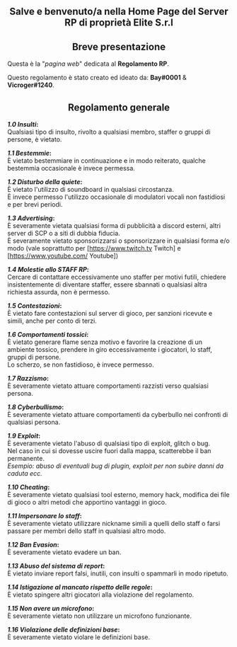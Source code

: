 <style>
h2 {text-align: center;}
h4 {text-align: center;}
</style>

<h2>Salve e benvenuto/a nella Home Page del Server RP di proprietà Elite S.r.l</h2>

<h2><b>Breve presentazione</b></h2>
Questa è la "<i>pagina web</i>" dedicata al <b>Regolamento RP</b>.

Questo regolamento è stato creato ed ideato da: <b>Bay#0001</b> & <b>Vicroger#1240</b>.


<div style="text-align:right;"><h2>Regolamento generale</h2></div>

<b><i>1.0 Insulti</i>:</b>
<br>Qualsiasi tipo di insulto, rivolto a qualsiasi membro, staffer o gruppi di persone, è vietato.

<b><i>1.1 Bestemmie</i>:</b>
<br>È vietato bestemmiare in continuazione e in modo reiterato, qualche bestemmia occasionale è invece permessa.

<b><i>1.2 Disturbo della quiete</i>:</b>
<br>È vietato l'utilizzo di soundboard in qualsiasi circostanza.
<br>È invece permesso l'utilizzo occasionale di modulatori vocali non fastidiosi e per brevi periodi.

<b><i>1.3 Advertising</i>:</b>
<br>È severamente vietata qualsiasi forma di pubblicità a discord esterni, altri server di SCP o a siti di dubbia fiducia.
<br>È severamente vietato sponsorizzarsi o sponsorizzare in qualsiasi forma e/o modo (vale soprattutto per [https://www.twitch.tv Twitch] e [https://www.youtube.com/ Youtube])

<b><i>1.4 Molestie allo STAFF RP</i>:</b>
<br>Cercare di contattare eccessivamente uno staffer per motivi futili, chiedere insistentemente di diventare staffer, essere sbannati o qualsiasi altra richiesta assurda, non è permesso.

<b><i>1.5 Contestazioni</i>:</b>
<br>È vietato fare contestazioni sul server di gioco, per sanzioni ricevute e simili, anche per conto di terzi.

<b><i>1.6 Comportamenti tossici</i>:</b>
<br>È vietato generare flame senza motivo e favorire la creazione di un ambiente tossico, prendere in giro eccessivamente i giocatori, lo staff, gruppi di persone.
<br>Lo scherzo, se non fastidioso, è invece permesso.

<b><i>1.7 Razzismo</i>:</b>
<br>È severamente vietato attuare comportamenti razzisti verso qualsiasi persona.

<b><i>1.8 Cyberbullismo</i>:</b>
<br>È severamente vietato attuare comportamenti da cyberbullo nei confronti di qualsiasi persona.

<b><i>1.9 Exploit</i>:</b>
<br>È severamente vietato l'abuso di qualsiasi tipo di exploit, glitch o bug.
<br>Nel caso in cui si dovesse uscire fuori dalla mappa, scatterebbe il ban permanente.
<br><i>Esempio: abuso di eventuali bug di plugin, exploit per non subire danni da caduta ecc.</i>

<b><i>1.10 Cheating</i>:</b>
<br>È severamente vietato qualsiasi tool esterno, memory hack, modifica dei file di gioco o altri metodi che apportino vantaggi in gioco.

<b><i>1.11 Impersonare lo staff</i>:</b>
<br>È severamente vietato utilizzare nickname simili a quelli dello staff o farsi passare per membri dello staff in qualsiasi altro modo.

<b><i>1.12 Ban Evasion</i>:</b>
<br>È severamente vietato evadere un ban.

<b><i>1.13 Abuso del sistema di report</i>:</b>
<br>È vietato inviare report falsi, inutili, con insulti o spammarli in modo ripetuto.

<b><i>1.14 Istigazione al mancato rispetto delle regole</i>:</b>
<br>È vietato spingere altri giocatori alla violazione del regolamento.

<b><i>1.15 Non avere un microfono</i>:</b>
<br>È severamente vietato non utilizzare un microfono funzionante.

<b><i>1.16 Violazione delle definizioni base</i>:</b>
<br>È severamente vietato violare le definizioni base.
